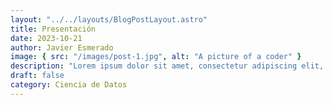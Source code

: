 ```yaml
---
layout: "../../layouts/BlogPostLayout.astro"
title: Presentación
date: 2023-10-21
author: Javier Esmerado
image: { src: "/images/post-1.jpg", alt: "A picture of a coder" }
description: "Lorem ipsum dolor sit amet, consectetur adipiscing elit, sed do eiusmod tempor incididunt ut labore et dolore magna aliqua."
draft: false
category: Ciencia de Datos
---
```



